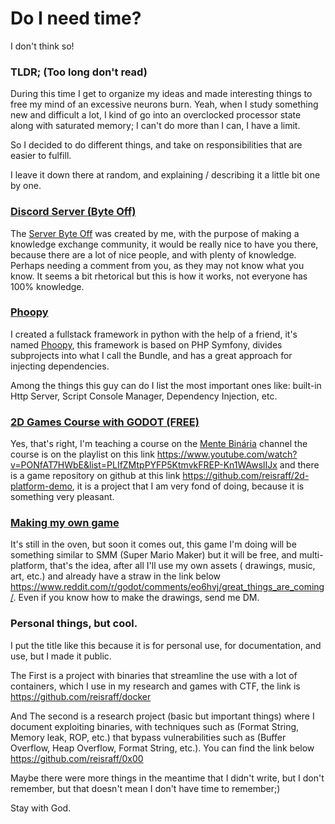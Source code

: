 # Do I need time?

I don't think so!

### TLDR; (Too long don't read)

During this time I get to organize my ideas and made interesting things to free my mind of an excessive neurons burn. Yeah, when I study something new and difficult a lot, I kind of go into an overclocked processor state along with saturated memory; I can't do more than I can, I have a limit.

So I decided to do different things, and take on responsibilities that are easier to fulfill.

I leave it down there at random, and explaining / describing it a little bit one by one.

### <a href="https://reisraff.github.io/me/en/byte-off" target="_blank">Discord Server (Byte Off)</a>

The <a href="https://reisraff.github.io/me/en/byte-off" target="_blank">Server Byte Off</a> was created by me, with the purpose of making a knowledge exchange community, it would be really nice to have you there, because there are a lot of nice people, and with plenty of knowledge. Perhaps needing a comment from you, as they may not know what you know. It seems a bit rhetorical but this is how it works, not everyone has 100% knowledge.

### <a href="https://github.com/phoopy/phoopy" target="_blank">Phoopy</a>

I created a fullstack framework in python with the help of a friend, it's named <a href="https://github.com/phoopy/phoopy" target="_blank">Phoopy</a>, this framework is based on PHP Symfony, divides subprojects into what I call the Bundle, and has a great approach for injecting dependencies.

Among the things this guy can do I list the most important ones like: built-in Http Server, Script Console Manager, Dependency Injection, etc.

### <a href="https://www.youtube.com/watch?v=PONfAT7HWbE&list=PLIfZMtpPYFP5KtmvkFREP-Kn1WAwslIJx" target="_blank">2D Games Course with GODOT (FREE)</a>


Yes, that's right, I'm teaching a course on the <a href="https://www.mentebinaria.com.br" target="_blank">Mente Binária</a> channel the course is on the playlist on this link <a href="https://www.youtube.com/watch?v=PONfAT7HWbE&list=PLIfZMtpPYFP5KtmvkFREP-Kn1WAwslIJx" target="_blank">https://www.youtube.com/watch?v=PONfAT7HWbE&list=PLIfZMtpPYFP5KtmvkFREP-Kn1WAwslIJx</a> and there is a game repository on github at this link <a href="https://github.com/reisraff/2d-platform-demo" target="_blank">https://github.com/reisraff/2d-platform-demo</a>, it is a project that I am very fond of doing, because it is something very pleasant.

### <a href="https://www.reddit.com/r/godot/comments/eo6hvj/great_things_are_coming/" target="_blank">Making my own game</a>

It's still in the oven, but soon it comes out, this game I'm doing will be something similar to SMM (Super Mario Maker) but it will be free, and multi-platform, that's the idea, after all I'll use my own assets ( drawings, music, art, etc.) and already have a straw in the link below <a href="https://www.reddit.com/r/godot/comments/eo6hvj/great_things_are_coming/" target="_blank">https://www.reddit.com/r/godot/comments/eo6hvj/great_things_are_coming/</a>. Even if you know how to make the drawings, send me DM.

### Personal things, but cool.

I put the title like this because it is for personal use, for documentation, and use, but I made it public.

The First is a project with binaries that streamline the use with a lot of containers, which I use in my research and games with CTF, the link is <a href="https://github.com/reisraff/docker" target="_blank">https://github.com/reisraff/docker</a>

And The second is a research project (basic but important things) where I document exploiting binaries, with techniques such as (Format String, Memory leak, ROP, etc.) that bypass vulnerabilities such as (Buffer Overflow, Heap Overflow, Format String, etc.). You can find the link below <a href="https://github.com/reisraff/0x00" target="_blank">https://github.com/reisraff/0x00</a>


Maybe there were more things in the meantime that I didn't write, but I don't remember, but that doesn't mean I don't have time to remember;)

Stay with God.
